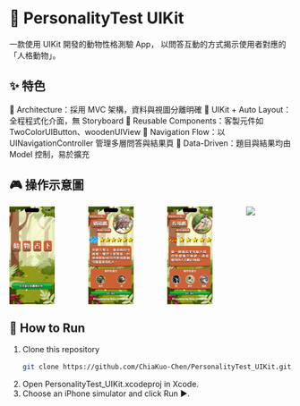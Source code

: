 # 🐾 PersonalityTest UIKit

一款使用 UIKit 開發的動物性格測驗 App，
以問答互動的方式揭示使用者對應的「人格動物」。

## ✨ 特色
🔹 Architecture：採用 MVC 架構，資料與視圖分離明確
🔹 UIKit + Auto Layout：全程程式化介面，無 Storyboard
🔹 Reusable Components：客製元件如 TwoColorUIButton、woodenUIView
🔹 Navigation Flow：以 UINavigationController 管理多層問答與結果頁
🔹 Data-Driven：題目與結果均由 Model 控制，易於擴充

## 🎮 操作示意圖
<div style="display: flex; justify-content: space-between;">
  <img src="assets/demo0.png" width="16%" />
  <img src="assets/demo2.png" width="16%" />
  <img src="assets/demo3.png" width="16%" />
  <img src="assets/demo4.png" width="16%" />
</div>


## 🚀 How to Run
1. Clone this repository
   ```bash
   git clone https://github.com/ChiaKuo-Chen/PersonalityTest_UIKit.git)
3. Open PersonalityTest_UIKit.xcodeproj in Xcode.
4. Choose an iPhone simulator and click Run ▶️.
